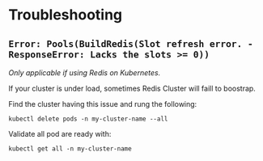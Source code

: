 # Troubleshooting

## `Error: Pools(BuildRedis(Slot refresh error. - ResponseError: Lacks the slots >= 0))`

_Only applicable if using Redis on Kubernetes._

If your cluster is under load, sometimes Redis Cluster will faill to boostrap.

Find the cluster having this issue and rung the following:

```
kubectl delete pods -n my-cluster-name --all
```

Validate all pod are ready with:

```
kubectl get all -n my-cluster-name
```

